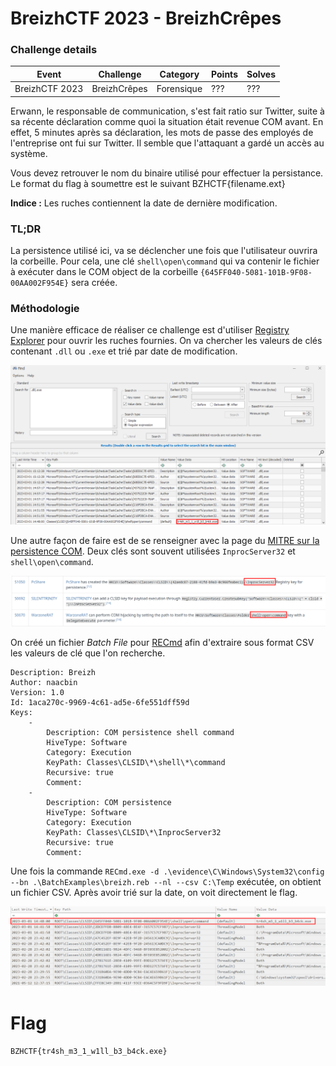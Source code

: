 

BreizhCTF 2023 - BreizhCrêpes
==========================

### Challenge details

| Event                    | Challenge  | Category       | Points | Solves      |
|--------------------------|------------|----------------|--------|-------------|
| BreizhCTF 2023           | BreizhCrêpes  | Forensique  | ???    | ???         |


Erwann, le responsable de communication, s'est fait ratio sur Twitter, suite à sa récente déclaration comme quoi la situation était revenue COM avant. En effet, 5 minutes après sa déclaration, les mots de passe des employés de l'entreprise ont fui sur Twitter.
Il semble que l'attaquant a gardé un accès au système.

Vous devez retrouver le nom du binaire utilisé pour effectuer la persistance.
Le format du flag à soumettre est le suivant BZHCTF{filename.ext}

**Indice :** Les ruches contiennent la date de dernière modification.

### TL;DR

La persistence utilisé ici, va se déclencher une fois que l'utilisateur ouvrira la corbeille. Pour cela, une clé `shell\open\command` qui va contenir le fichier à exécuter dans le COM object de la corbeille `{645FF040-5081-101B-9F08-00AA002F954E}` sera créée.

### Méthodologie

Une manière efficace de réaliser ce challenge est d'utiliser [Registry Explorer](https://ericzimmerman.github.io/#!index.md) pour ouvrir les ruches fournies. On va chercher les valeurs de clés contenant `.dll` ou `.exe` et trié par date de modification.

![registry_explorer_search.png](registry_explorer_search.png)

Une autre façon de faire est de se renseigner avec la page du [MITRE sur la persistence COM](https://attack.mitre.org/techniques/T1546/015/). Deux clés sont souvent utilisées `InprocServer32` et `shell\open\command`.

![mitre.png](mitre.png)

On créé un fichier *Batch File* pour [RECmd](https://github.com/EricZimmerman/RECmd) afin d'extraire sous format CSV les valeurs de clé que l'on recherche.

```text
Description: Breizh
Author: naacbin
Version: 1.0
Id: 1aca270c-9969-4c61-ad5e-6fe551dff59d
Keys:
    -
        Description: COM persistence shell command
        HiveType: Software
        Category: Execution
        KeyPath: Classes\CLSID\*\shell\*\command
        Recursive: true
        Comment:
    -
        Description: COM persistence
        HiveType: Software
        Category: Execution
        KeyPath: Classes\CLSID\*\InprocServer32
        Recursive: true
        Comment:
```

Une fois la commande `RECmd.exe -d .\evidence\C\Windows\System32\config --bn .\BatchExamples\breizh.reb --nl --csv C:\Temp` exécutée, on obtient un fichier CSV. Après avoir trié sur la date, on voit directement le flag.

![timeline_explorer_batch.png](timeline_explorer_batch.png)

# Flag

`BZHCTF{tr4sh_m3_1_w1ll_b3_b4ck.exe}`
